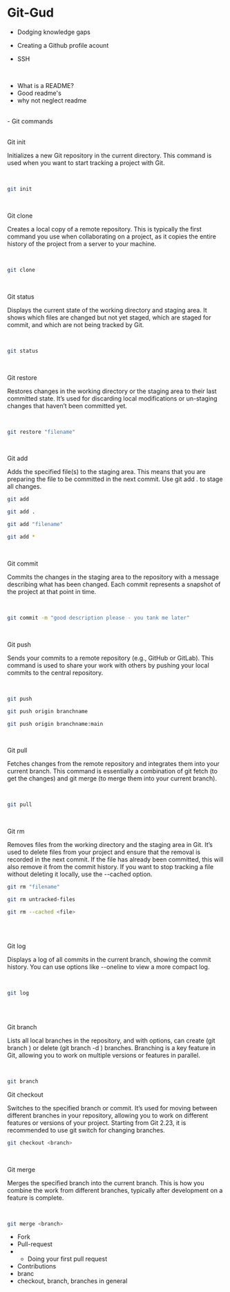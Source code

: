 # Git-Gud

- Dodging knowledge gaps

- Creating a Github profile acount
- SSH

<br>

- What is a README?
- Good readme's
- why not neglect readme

<br>
- Git commands
<br>

<br>

Git init

Initializes a new Git repository in the current directory. This command is used when you want to start tracking a project with Git.

<br>


```sh
git init
```

<br>

Git clone

Creates a local copy of a remote repository. This is typically the first command you use when collaborating on a project, as it copies the entire history of the project from a server to your machine.

<br>

```sh
git clone
```

<br>

Git status

Displays the current state of the working directory and staging area. It shows which files are changed but not yet staged, which are staged for commit, and which are not being tracked by Git.

<br>

```sh
git status
```

<br>

Git restore

Restores changes in the working directory or the staging area to their last committed state. It’s used for discarding local modifications or un-staging changes that haven’t been committed yet.

<br>

```sh
git restore "filename"
```
<br>

Git add

Adds the specified file(s) to the staging area. This means that you are preparing the file to be committed in the next commit. Use git add . to stage all changes.

```sh
git add
```

```sh
git add .
```

```sh
git add "filename"
```

```sh
git add *
```
<br>

Git commit

Commits the changes in the staging area to the repository with a message describing what has been changed. Each commit represents a snapshot of the project at that point in time.

<br>

```sh
git commit -m "good description please - you tank me later"
```

<br>

Git push

Sends your commits to a remote repository (e.g., GitHub or GitLab). This command is used to share your work with others by pushing your local commits to the central repository.

<br>

```sh
git push 
```

```sh
git push origin branchname
```

```sh
git push origin branchname:main
```

<br>

Git pull

Fetches changes from the remote repository and integrates them into your current branch. This command is essentially a combination of git fetch (to get the changes) and git merge (to merge them into your current branch).

<br>

```sh
git pull
```
<br>

Git rm

Removes files from the working directory and the staging area in Git. It’s used to delete files from your project and ensure that the removal is recorded in the next commit. If the file has already been committed, this will also remove it from the commit history. If you want to stop tracking a file without deleting it locally, use the --cached option.

```sh
git rm "filename"
```

```sh
git rm untracked-files
```

```sh
git rm --cached <file>
```


<br>

<br>

Git log

Displays a log of all commits in the current branch, showing the commit history. You can use options like --oneline to view a more compact log.

<br>

```sh
git log
```

<br>

<br>

Git branch

Lists all local branches in the repository, and with options, can create (git branch <name>) or delete (git branch -d <name>) branches. Branching is a key feature in Git, allowing you to work on multiple versions or features in parallel.

<br>

```sh
git branch
```
Git checkout <branch>

Switches to the specified branch or commit. It’s used for moving between different branches in your repository, allowing you to work on different features or versions of your project. Starting from Git 2.23, it is recommended to use git switch for changing branches.

```sh
git checkout <branch>
```
<br>

Git merge <branch>

Merges the specified branch into the current branch. This is how you combine the work from different branches, typically after development on a feature is complete.

<br>

```sh
git merge <branch>
```

- Fork
- Pull-request
- - Doing your first pull request
- Contributions
- branc
- checkout, branch, branches in general
